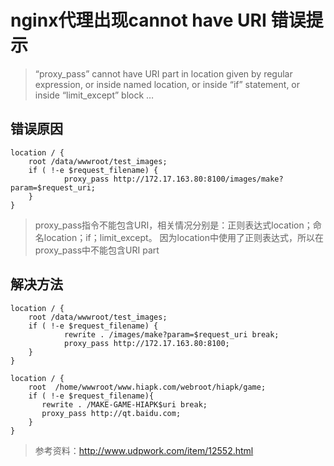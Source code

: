 # nginx代理出现cannot have URI 错误提示

> “proxy_pass” cannot have URI part in location given by regular expression, or inside named location, or inside “if” statement, or inside “limit_except” block …

## 错误原因

    location / {
        root /data/wwwroot/test_images;
        if ( !-e $request_filename) {
                proxy_pass http://172.17.163.80:8100/images/make?param=$request_uri;
        }
    }

> proxy_pass指令不能包含URI，相关情况分别是：正则表达式location；命名location；if；limit_except。
> 因为location中使用了正则表达式，所以在proxy_pass中不能包含URI part

## 解决方法

	location / {
        root /data/wwwroot/test_images;
        if ( !-e $request_filename) {
                rewrite . /images/make?param=$request_uri break;
                proxy_pass http://172.17.163.80:8100;
        }
    }

    location / {
        root  /home/wwwroot/www.hiapk.com/webroot/hiapk/game;
        if ( !-e $request_filename){
           rewrite . /MAKE-GAME-HIAPK$uri break;
           proxy_pass http://qt.baidu.com;
        }
    }

> 参考资料：http://www.udpwork.com/item/12552.html